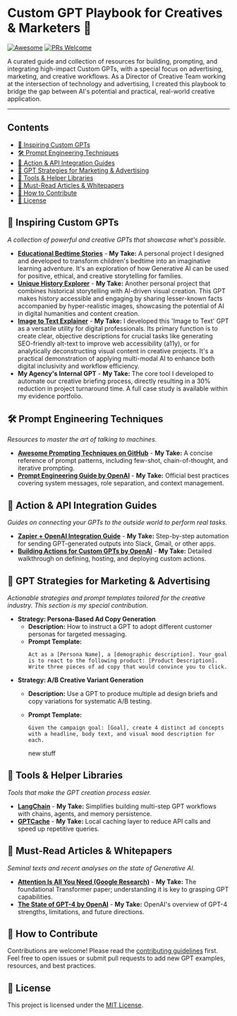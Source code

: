 # Custom GPT Playbook for Creatives & Marketers 🚀

[![Awesome](https://awesome.re/badge.svg)](https://awesome.re) [![PRs Welcome](https://img.shields.io/badge/PRs-welcome-brightgreen.svg?style=flat-square)](http://makeapullrequest.com)

A curated guide and collection of resources for building, prompting, and integrating high-impact Custom GPTs, with a special focus on advertising, marketing, and creative workflows. As a Director of Creative Team working at the intersection of technology and advertising, I created this playbook to bridge the gap between AI's potential and practical, real-world creative application.

---

## Contents
- [🌟 Inspiring Custom GPTs](#-inspiring-custom-gpts)
- [🛠️ Prompt Engineering Techniques](#️-prompt-engineering-techniques)
- [🔌 Action & API Integration Guides](#-action--api-integration-guides)
- [🎯 GPT Strategies for Marketing & Advertising](#-gpt-strategies-for-marketing--advertising)
- [🔧 Tools & Helper Libraries](#-tools--helper-libraries)
- [📄 Must-Read Articles & Whitepapers](#-must-read-articles--whitepapers)
- [🤝 How to Contribute](#-how-to-contribute)
- [📜 License](#-license)


## 🌟 Inspiring Custom GPTs
*A collection of powerful and creative GPTs that showcase what's possible.*

- **[Educational Bedtime Stories](https://chatgpt.com/g/g-YbbPWAyOa-educational-bedtime-stories)** - **My Take:** A personal project I designed and developed to transform children's bedtime into an imaginative learning adventure. It's an exploration of how Generative AI can be used for positive, ethical, and creative storytelling for families.
- **[Unique History Explorer](https://chatgpt.com/g/g-nnAKedEfO-unique-history-explorer)** - **My Take:** Another personal project that combines historical storytelling with AI-driven visual creation. This GPT makes history accessible and engaging by sharing lesser-known facts accompanied by hyper-realistic images, showcasing the potential of AI in digital humanities and content creation.
- **[Image to Text Explainer](https://chatgpt.com/g/g-dsoafWXfV-image-to-text)** - **My Take:** I developed this 'Image to Text' GPT as a versatile utility for digital professionals. Its primary function is to create clear, objective descriptions for crucial tasks like generating SEO-friendly alt-text to improve web accessibility (a11y), or for analytically deconstructing visual content in creative projects. It's a practical demonstration of applying multi-modal AI to enhance both digital inclusivity and workflow efficiency.
- **My Agency's Internal GPT** - **My Take:** The core tool I developed to automate our creative briefing process, directly resulting in a 30% reduction in project turnaround time. A full case study is available within my evidence portfolio.



## 🛠️ Prompt Engineering Techniques
*Resources to master the art of talking to machines.*

- **[Awesome Prompting Techniques on GitHub](https://github.com/prompt-engineering/awesome-prompt-engineering)** - **My Take:** A concise reference of prompt patterns, including few-shot, chain-of-thought, and iterative prompting.
- **[Prompt Engineering Guide by OpenAI](https://platform.openai.com/docs/guides/prompt-engineering)** - **My Take:** Official best practices covering system messages, role separation, and context management.


## 🔌 Action & API Integration Guides
*Guides on connecting your GPTs to the outside world to perform real tasks.*

- **[Zapier + OpenAI Integration Guide](https://zapier.com/apps/openai/integrations)** - **My Take:** Step-by-step automation for sending GPT-generated outputs into Slack, Gmail, or other apps.
- **[Building Actions for Custom GPTs by OpenAI](https://platform.openai.com/docs/guides/gpts/actions)** - **My Take:** Detailed walkthrough on defining, hosting, and deploying custom actions.


## 🎯 GPT Strategies for Marketing & Advertising
*Actionable strategies and prompt templates tailored for the creative industry. This section is my special contribution.*

- **Strategy: Persona-Based Ad Copy Generation**
  - **Description:** How to instruct a GPT to adopt different customer personas for targeted messaging.
  - **Prompt Template:**
    ```
    Act as a [Persona Name], a [demographic description]. Your goal is to react to the following product: [Product Description]. Write three pieces of ad copy that would convince you to click.
    ```
- **Strategy: A/B Creative Variant Generation**
  - **Description:** Use a GPT to produce multiple ad design briefs and copy variations for systematic A/B testing.
  - **Prompt Template:**
    ```
    Given the campaign goal: [Goal], create 4 distinct ad concepts with a headline, body text, and visual mood description for each.
    ```


    new stuff


## 🔧 Tools & Helper Libraries
*Tools that make the GPT creation process easier.*

- **[LangChain](https://github.com/hwchase17/langchain)** - **My Take:** Simplifies building multi-step GPT workflows with chains, agents, and memory persistence.
- **[GPTCache](https://github.com/zilliztech/GPTCache)** - **My Take:** Local caching layer to reduce API calls and speed up repetitive queries.


## 📄 Must-Read Articles & Whitepapers
*Seminal texts and recent analyses on the state of Generative AI.*

- **[Attention Is All You Need (Google Research)](https://arxiv.org/abs/1706.03762)** - **My Take:** The foundational Transformer paper; understanding it is key to grasping GPT capabilities.
- **[The State of GPT-4 by OpenAI](https://openai.com/research/gpt-4)** - **My Take:** OpenAI's overview of GPT-4 strengths, limitations, and future directions.


## 🤝 How to Contribute
Contributions are welcome! Please read the [contributing guidelines](CONTRIBUTING.md) first. Feel free to open issues or submit pull requests to add new GPT examples, resources, and best practices.


## 📜 License
This project is licensed under the [MIT License](LICENSE).
